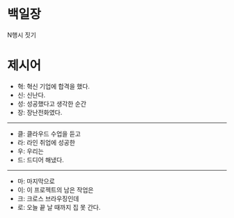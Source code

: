 # 백일장
N행시 짓기

# 제시어
- 혁: 혁신 기업에 합격을 했다.
- 신: 신난다.
- 성: 성공했다고 생각한 순간
- 장: 장난전화였다.
---
- 클: 클라우드 수업을 듣고
- 라: 라인 취업에 성공한 
- 우: 우리는
- 드: 드디어 해냈다.
---
- 마: 마지막으로
- 이: 이 프로젝트의 남은 작업은
- 크: 크로스 브라우징인데
- 로: 오늘 끝 날 때까지 집 못 간다.